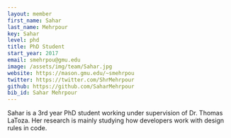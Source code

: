 ```yaml
---
layout: member
first_name: Sahar
last_name: Mehrpour
key: Sahar
level: phd
title: PhD Student
start_year: 2017
email: smehrpou@gmu.edu
image: /assets/img/team/Sahar.jpg
website: https://mason.gmu.edu/~smehrpou
twitter: https://twitter.com/ShrMehrpour
github: https://github.com/SaharMehrpour
bib_id: Sahar Mehrpour
---
```

Sahar is a 3rd year PhD student working under supervision of Dr. Thomas LaToza.
Her research is mainly studying how developers work with design rules in code. 
